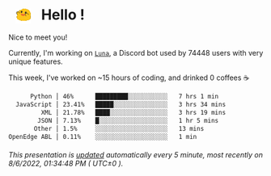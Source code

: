 <h1>   <img src="./spoinky.gif" style="vertical-align:middle;" width="30px">   Hello ! </h1>

Nice to meet you!

Currently, I'm working on <a href='https://github.com/Asgarrrr/Luna'>`Luna`</a>, a Discord bot used by 74448 users with very unique features.

This week, I've worked on ~15 hours of coding, and drinked 0 coffees ☕

```
      Python │ 46%      █████████░░░░░░░░░░░   7 hrs 1 min
  JavaScript │ 23.41%   █████░░░░░░░░░░░░░░░   3 hrs 34 mins
         XML │ 21.78%   ████░░░░░░░░░░░░░░░░   3 hrs 19 mins
        JSON │ 7.13%    █░░░░░░░░░░░░░░░░░░░   1 hr 5 mins
       Other │ 1.5%     ░░░░░░░░░░░░░░░░░░░░   13 mins
OpenEdge ABL │ 0.11%    ░░░░░░░░░░░░░░░░░░░░   1 min
```

###### This presentation is [updated](https://github.com/Asgarrrr) automatically every 5 minute, most recently on 8/6/2022, 01:34:48 PM ( UTC±0 ).